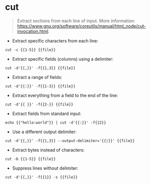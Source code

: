 # cut

> Extract sections from each line of input.
> More information: <https://www.gnu.org/software/coreutils/manual/html_node/cut-invocation.html>.

- Extract specific characters from each line:

`cut -c {{1-5}} {{file}}`

- Extract specific fields (columns) using a delimiter:

`cut -d'{{,}}' -f{{1,3}} {{file}}`

- Extract a range of fields:

`cut -d'{{:}}' -f{{1-3}} {{file}}`

- Extract everything from a field to the end of the line:

`cut -d'{{ }}' -f{{2-}} {{file}}`

- Extract fields from standard input:

`echo {{"hello:world"}} | cut -d'{{:}}' -f{{2}}`

- Use a different output delimiter:

`cut -d'{{,}}' -f{{1,3}} --output-delimiter='{{|}}' {{file}}`

- Extract bytes instead of characters:

`cut -b {{1-5}} {{file}}`

- Suppress lines without delimiter:

`cut -d'{{,}}' -f{{1}} -s {{file}}`